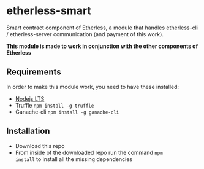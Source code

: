# etherless-smart
Smart contract component of Etherless, a module that handles etherless-cli / etherless-server communication (and payment of this work).

**This module is made to work in conjunction with the other components of Etherless**

## Requirements
In order to make this module work, you need to have these installed:
- [Nodejs LTS](https://nodejs.org/it/download/)
- Truffle <code>npm install -g truffle</code>
- Ganache-cli <code>npm install -g ganache-cli</code>

## Installation 
- Download this repo 
- From inside of the downloaded repo run the command <code>npm install</code> to install all the missing dependencies
